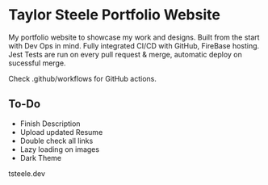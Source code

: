 # Taylor Steele Portfolio Website

My portfolio website to showcase my work and designs. Built from the start with Dev Ops in mind. Fully integrated CI/CD with GitHub, FireBase hosting. Jest Tests are run on every pull request & merge, automatic deploy on sucessful merge.

Check .github/workflows for GitHub actions.

## To-Do

- Finish Description
- Upload updated Resume
- Double check all links
- Lazy loading on images
- Dark Theme

tsteele.dev
